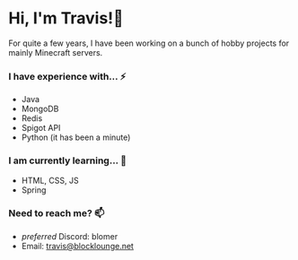 # Hi, I'm Travis!👋
For quite a few years, I have been working on a bunch of hobby projects for mainly Minecraft servers.

### I have experience with... ⚡
- Java
- MongoDB
- Redis
- Spigot API
- Python (it has been a minute)

### I am currently learning... 🌱
- HTML, CSS, JS
- Spring

### Need to reach me? 📫
- _preferred_ Discord: blomer
- Email: travis@blocklounge.net
